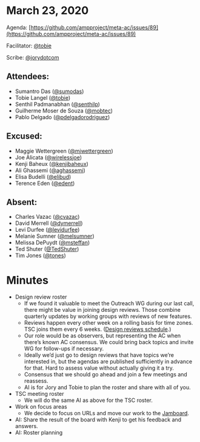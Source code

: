 # **March 23, 2020**

Agenda: [https://github.com/ampproject/meta-ac/issues/89](https://github.com/ampproject/meta-ac/issues/89)

Facilitator: [@tobie][tobie]

Scribe: [@jorydotcom][jorydotcom]

## **Attendees:**

*   Sumantro Das ([@sumodas][sumodas])
*   Tobie Langel ([@tobie][tobie])
*   Senthil Padmanabhan ([@senthilp][senthilp])
*   Guilherme Moser de Souza ([@mobtec][mobtec])
*   Pablo Delgado ([@pdelgadorodriguez][pdelgadorodriguez])


## **Excused:**

*   Maggie Wettergreen ([@mjwettergreen][mjwettergreen])
*   Joe Alicata ([@wirelessjoe][wirelessjoe])
*   Kenji Baheux ([@kenjibaheux][kenjibaheux])
*   Ali Ghassemi ([@aghassemi][aghassemi])
*   Elisa Budelli ([@elibud][elibud])
*   Terence Eden ([@edent][edent])


## **Absent:**

*   Charles Vazac ([@cvazac][cvazac])
*   David Merrell ([@dymerrell][dymerrell])
*   Levi Durfee ([@levidurfee][levidurfee])
*   Melanie Sumner ([@melsumner][melsumner])
*   Melissa DePuydt ([@msteffan][msteffan])
*   Ted Shuter ([@TedShuter][TedShuter])
*   Tim Jones ([@tones][tones])

# **Minutes**

*   Design review roster
    *   If we found it valuable to meet the Outreach WG during our last call, there might be value in joining design reviews. Those combine quarterly updates by working groups with reviews of new features.
    *   Reviews happen every other week on a rolling basis for time zones. TSC joins them every 6 weeks. ([Design reviews schedule](https://github.com/ampproject/amphtml/labels/Type%3A%20Design%20Review).)
    *   Our role would be as observers, but representing the AC when there’s known AC consensus. We could bring back topics and invite WG for follow-ups if necessary.
    *   Ideally we’d just go to design reviews that have topics we’re interested in, but the agendas are published sufficiently in advance for that. Hard to assess value without actually giving it a try.
    *   Consensus that we should go ahead and join a few meetings and reassess.
    *   AI is for Jory and Tobie to plan the roster and share with all of you.
*   TSC meeting roster
    *   We will do the same AI as above for the TSC roster. 
*   Work on focus areas
    *   We decide to focus on URLs and move our work to the [Jamboard](https://jamboard.google.com/d/1gDMTMn_ywDkCZzHTMSdrhtrI0UTb_OrnSJ984ZdCNzI/viewer?ts=5e29bc85&f=0).
*   AI: Share the result of the board with Kenji to get his feedback and answers.
*   AI: Roster planning


[tobie]: https://github.com/tobie
[wirelessjoe]: https://github.com/wirelessjoe
[cvazac]: https://github.com/cvazac
[mobtec]: https://github.com/mobtec
[levidurfee]: https://github.com/levidurfee
[sumodas]: https://github.com/sumodas
[edent]: https://github.com/edent
[senthilp]: https://github.com/senthilp
[tones]: https://github.com/tones
[kenjibaheux]: https://github.com/kenjibaheux
[elibud]: https://github.com/elibud
[pdelgadorodriguez]: https://github.com/pdelgadorodriguez
[dymerrell]: https://github.com/dymerrell
[mjwettergreen]: https://github.com/mjwettergreen
[melsumner]: https://github.com/melsumner
[msteffan]: https://github.com/msteffan
[TedShuter]: https://github.com/TedShuter
[aghassemi]: https://github.com/aghassemi
[jorydotcom]: https://github.com/jorydotcom